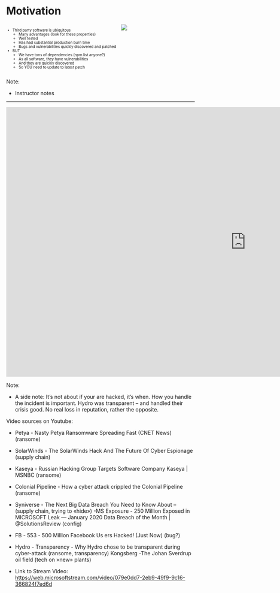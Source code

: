 <!-- .slide: data-background-image="./content/images/appsec-icon.svg" data-background-size="7%" data-background-position="right 2% top 2%"-->

# Motivation

<div style="display: grid;grid-column-gap: 1%; grid-auto-columns: 60% 40%;">

<div  style="grid-area: 1 / 1; font-size: 0.7em;">

- Third party software is ubiquitous​
  - Many advantages (look for these properties)​
  - Well tested​
  - Has had substantial production burn time​
  - Bugs and vulnerabilities quickly discovered and patched​
- BUT​
  - We have tons of dependencies (npm list anyone?)​
  - As all software, they have vulnerabilities​
  - And they are quickly discovered​
  - So YOU need to update to latest patch​

</div>
<div  style="grid-area: 1 / 2;"><image src="./content/images/npm_vulnerabilities.png"/></div>
</div>


Note:

- Instructor notes

---

<!-- Video -->
<iframe width="1280" height="720" src="https://web.microsoftstream.com/embed/video/079e0dd7-2eb9-49f9-9c16-366824f7ed6d?autoplay=false&showinfo=false" allowfullscreen style="border:none;"></iframe>

Note:
- A side note: It’s not about if your are hacked, it’s when. How you handle the incident is important. Hydro was transparent – and handled their crisis good. No real loss in reputation, rather the opposite.

Video sources on Youtube:
- Petya - Nasty Petya Ransomware Spreading Fast (CNET News) (ransome)
- SolarWinds - The SolarWinds Hack And The Future Of Cyber Espionage (supply chain)
- Kaseya - Russian Hacking Group Targets Software Company Kaseya | MSNBC (ransome)
- Colonial Pipeline - How a cyber attack crippled the Colonial Pipeline (ransome)
- Syniverse - The Next Big Data Breach You Need to Know About – (supply chain, trying to «hide»)
-MS Exposure - 250 Million Exposed in MICROSOFT Leak — January 2020 Data Breach of the Month | @SolutionsReview (config)
- FB - 553 - 500 Million Facebook Us ers Hacked! (Just Now) (bug?)
- Hydro - Transparency - Why Hydro chose to be transparent during cyber-attack (ransome, transparency)
Kongsberg -The Johan Sverdrup oil field (tech on »new» plants)

- Link to Stream Video: https://web.microsoftstream.com/video/079e0dd7-2eb9-49f9-9c16-366824f7ed6d

